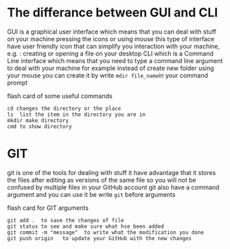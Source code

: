 # The differance between GUI and CLI

GUI is a graphical user interface which means that you can deal with stuff on your machine pressing the icons or using mouse this type of interface have user friendly icon that can simplify you interaction with your machine, e.g. : creating or opening a file on your desktop
CLI which is a Command Line interface which means that you need to type a command line argument to deal with  your machine 
for example instead of create new folder using your mouse you can create it by write `mdir file_name`in your command prompt 

flash card of some useful commands
```
cd changes the directory or the place
ls  list the item in the directory you are in 
mkdir make directory 
cmd to show directory 
```

# GIT 
git is one of the tools for dealing with stuff it have advantage that it stores the files after editing as versions of the same file so you will not be confused by multiple files in your GitHub account 
git also have a command argument and you can use it be write `git` before arguments 

flash card for GIT arguments 
```
git add .  to save the changes of file 
git status to see and make sure what hse been added 
git commit -m "message"  to write what the modification you done 
git push origin   to update your GitHub with the new changes

```